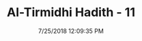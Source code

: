 ---
title        : "Al-Tirmidhi Hadith - 11"
date         : 7/25/2018 12:09:35 PM
draft        : false
type         : "hadith"
layout       : "hadith"
BookCode     : "TIR"
HadithNumber : "11"
tags  :  ["Mu'adh ibn Jabal"]
---